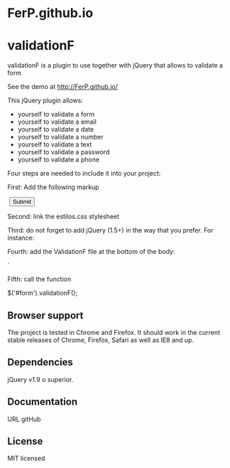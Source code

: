 # FerP.github.io

# validationF

validationF is a plugin to use together with jQuery that allows to validate a form

See the demo at http://FerP.github.io/

This jQuery plugin allows:  

*  yourself to validate a form
*  yourself to validate a email
*  yourself to validate a date
*  yourself to validate a number
*  yourself to validate a text
*  yourself to validate a password
*  yourself to validate a phone

Four steps are needed to include it into your project:

First: Add the following markup

<p><label>&nbsp;</label><button type="submit">Submit</button></p>
	
Second: link the estilos.css stylesheet


Third: do not forget to add jQuery (1.5+) in the way that you prefer. For instance:

  <script src="https://ajax.googleapis.com/ajax/libs/jquery/1.12.0/jquery.min.js"></script>
  
Fourth: add the ValidationF file at the bottom of the body:

  <script src="js/validationF.js"></script>`
  
Fifth: call the function

   $('#form').validationF();


## Browser support

The project is tested in Chrome and Firefox. It should work in the current stable releases of Chrome, Firefox, Safari as well as IE8 and up.

## Dependencies

jQuery  v1.9 o superior.

## Documentation
URL gitHub

## License

MIT licensed
